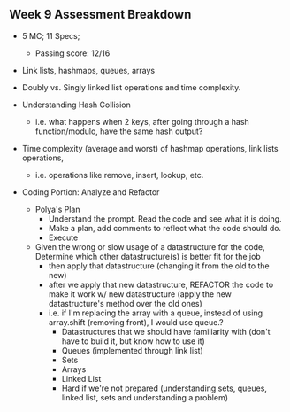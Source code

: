 ## Week 9 Assessment Breakdown
- 5 MC; 11 Specs; 
  - Passing score: 12/16

- Link lists, hashmaps, queues, arrays
- Doubly vs. Singly linked list operations and time complexity.
- Understanding Hash Collision
  - i.e. what happens when 2 keys, after going through a hash function/modulo, have the same hash output?
- Time complexity (average and worst) of hashmap operations, link lists operations,
  - i.e. operations like remove, insert, lookup, etc.

- Coding Portion: Analyze and Refactor
  - Polya's Plan
    - Understand the prompt. Read the code and see what it is doing.
    - Make a plan, add comments to reflect what the code should do.
    - Execute
  - Given the wrong or slow usage of a datastructure for the code, Determine which other datastructure(s) is better fit for the job
	- then apply that datastructure (changing it from the old to the new)
	- after we apply that new datastructure, REFACTOR the code to make it work w/ new datastructure (apply the new datastructure's method over the old ones)
	- i.e. if I'm replacing the array with a queue, instead of using array.shift (removing front), I would use queue.?
    	- Datastructures that we should have familiarity with (don't have to build it, but know how to use it)
    	- Queues (implemented through link list)
    	- Sets
  		- Arrays
  		- Linked List
		- Hard if we're not prepared (understanding sets, queues, linked list, sets and understanding a problem)